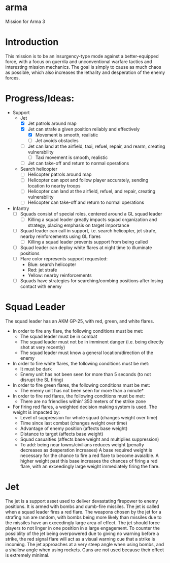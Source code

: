 # arma
Mission for Arma 3

# Introduction
This mission is to be an insurgency-type mode against a better-equipped force, with a focus on guerrila and unconventional warfare tactics and interesting mission mechanics. The goal is simply to cause as much chaos as possible, which also increases the lethality and desperation of the enemy forces.

# Progress/Ideas:
- Support
  - Jet
    - [x] Jet patrols around map 
    - [x] Jet can strafe a given position reliably and effectively
      - [x] Movement is smooth, realistic
      - [ ] Jet avoids obstacles
    - [ ] Jet can land at the airfield, taxi, refuel, repair, and rearm, creating vulnerability
      - [ ] Taxi movement is smooth, realistic
    - [ ] Jet can take-off and return to normal operations
  - Search helicopter
    - [ ] Helicopter patrols around map
    - [ ] Helicopter can spot and follow player accurately, sending location to nearby troops
    - [ ] Helicopter can land at the airfield, refuel, and repair, creating vulnerability
    - [ ] Helicopter can take-off and return to normal operations
- Infantry
  - [ ] Squads consist of special roles, centered around a GL squad leader
    - [ ] Killing a squad leader greatly impacts squad organization and strategy, placing emphasis on target importance
  - [ ] Squad leader can call in support, i.e. search helicopter,  jet strafe, nearby reinforcements using GL flares
    - [ ] Killing a squad leader prevents support from being called
  - [ ] Squad leader can deploy white flares at night time to illuminate positions
  - [ ] Flare color represents support requested:
     - Blue: search helicopter
     - Red: jet strafe
     - Yellow: nearby reinforcements
  - [ ] Squads have strategies for searching/combing positions after losing contact with enemy

# Squad Leader
The squad leader has an AKM GP-25, with red, green, and white flares.
- In order to fire any flare, the following conditions must be met:
  - The squad leader must be in combat
  - The squad leader must not be in imminent danger (i.e. being directly shot at very recently)
  - The squad leader must know a general location/direction of the enemy
- In order to fire white flares, the following conditions must be met:
  - It must be dark
  - Enemy unit has not been seen for more than 5 seconds (to not disrupt the SL firing)
- In order to fire green flares, the following conditions must be met:
  - The enemy unit has not been seen for more than a minute*
- In order to fire red flares, the following conditions must be met:
  - There are no friendlies within' 350 meters of the strike zone
- For firing red flares, a weighted decision making system is used. The weight is impacted by:
  - Level of suppression for whole squad (changes weight over time)
  - Time since last combat (changes weight over time)
  - Advantage of enemy position (affects base weight)
  - Distance to target (affects base weight)
  - Squad casualties (affects base weight and multiplies suppression)
  - To add: being near towns/civilians reduces weight (penalty decreases as desperation increases)
A base required weight is necessary for the chance to fire a red flare to become avaialble. A higher weight past this base increases the chances of firing a red flare, with an exceedingly large weight immediately firing the flare.

# Jet
The jet is a support asset used to deliver devastating firepower to enemy positions. It is armed with bombs and dumb-fire missiles. The jet is called when a squad leader fires a red flare. The weapons chosen by the jet for a strafing run are random, with bombs being more likely than missiles due to the missiles have an exceedingly large area of effect. The jet should force players to not linger in one position in a large engagement. To counter the possiblity of the jet being overpowered due to giving no warning before a strike, the red signal flare will act as a visual warning cue that a strike is incoming. The jet approaches at a very steep angle when using bombs, and a shallow angle when using rockets. Guns are not used because their effect is extremely minimal.
